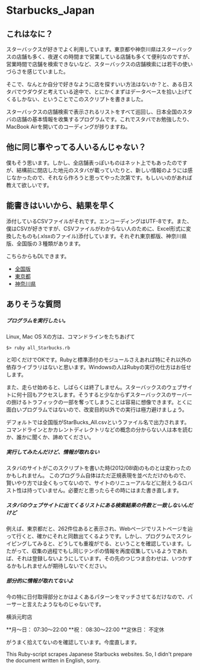 Starbucks_Japan
===============

## これはなに？ ##
スターバックスが好きでよく利用しています。東京都や神奈川県はスターバックスの店舗も多く、夜遅くの時間まで営業している店舗も多くて便利なのですが、営業時間で店舗を検索できないなど、スターバックスの店舗検索には若干の使いづらさを感じていました。

そこで、なんとか自分で好きなように店を探すいい方法はないか？と、ある日スタバでウダウダと考えている途中で、とにかくまずはデータベースを拾い上げてくるしかない、ということでこのスクリプトを書きました。

スターバックスの店舗検索で表示されるリストをすべて巡回し、日本全国のスタバの店舗の基本情報を收集するプログラムです。これでスタバでお勉強したり、MacBook Airを開いてのコーディングが捗りますね。


## 他に同じ事やってる人いるんじゃない？ ##
僕もそう思います。しかし、全店舗表っぽいものはネット上でもあったのですが、結構前に閉店した地元のスタバが載っていたりと、新しい情報のようには感じなかったので、それなら作ろうと思ってやった次第です。もしいいのがあれば教えて欲しいです。
　
## 能書きはいいから、結果を早く ##
添付しているCSVファイルがそれです。エンコーディングはUTF-8です。また、僕はCSVが好きですが、CSVファイルがわからない人のために、Excel形式に変換したものも(.xlsxのファイル)添付しています。それぞれ東京都版、神奈川県版、全国版の３種類があります。


こちらからもDLできます。

* [全国版](http://www19.atpages.jp/~dashboard/starbucks/Starbucks_All.xlsx "全国版")
* [東京都](http://www19.atpages.jp/~dashboard/starbucks/Starbucks_Tokyo.xlsx "東京都")
* [神奈川県](http://www19.atpages.jp/~dashboard/starbucks/Starbucks_Kanagawa.xlsx "神奈川県")

## ありそうな質問 ##
##### プログラムを実行したい。 #####
Linux, Mac OS Xの方は、コマンドラインをたちあげて

	$> ruby all_Starbucks.rb

と叩くだけでOKです。Rubyと標準添付のモジュールさえあれば特にそれ以外の依存ライブラリはないと思います。Windowsの人はRubyの実行の仕方はお任せします。

また、走らせ始めると、しばらくは終了しません。スターバックスのウェブサイトに何十回もアクセスします。そうすると少なからずスターバックスのサーバーの捌けるトラフィックの一部を奪ってしまうことは容易に想像できます。とくに面白いプログラムではないので、改変目的以外での実行は極力避けましょう。

デフォルトでは全国版がStarBucks_All.csvというファイル名で出力されます。コマンドラインとかカレントディレクトリなどの概念の分からない人は本を読むか、誰かに聞くか、諦めてください。
	 
##### 実行してみたんだけど、情報が取れない #####
スタバのサイトがこのスクリプトを書いた時(2012/08頃)のものとは変わったのかもしれません。
このプログラム自体はただ正規表現を並べただけのもので、賢いやり方では全くもってないので、サイトのリニューアルなどに耐えうるロバスト性は持っていません。必要だと思ったらその時にはまた書き直します。

##### スタバのウェブサイトに出てくるリストにある検索結果の件数と一致しないんだけど #####
例えば、東京都だと、262件位あると表示され、Webページでリストページを辿って行くと、確かにそれと同数出てくるようです。しかし、プログラムでスクレイピングしてみると、どうしても重複がでる、ということを確認しています。したがって、収集の過程でもし同じテンポの情報を再度収集しているようであれば、それは登録しないようにしています。その先のつじつま合わせは、いつかするかもしれませんが期待しないでください。

##### 部分的に情報が取れてないよ #####
今の特に日付取得部分とかはよくあるパターンをマッチさせてるだけなので、パーサーと言えたようなものじゃないです。

横浜元町店

**月～日： 07:30～22:00
**祝： 08:30～22:00
**定休日： 不定休

がうまく拾えてないのを確認しています。今度直します。

This Ruby-script scrapes Japanese Starbucks websites. So, I didn't prepare the document written in English, sorry.
